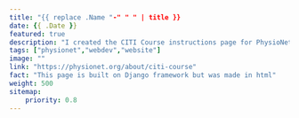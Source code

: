 ```yaml
---
title: "{{ replace .Name "-" " " | title }}
date: {{ .Date }}
featured: true
description: "I created the CITI Course instructions page for PhysioNet. This page lays out the procedure for applicants interested in becoming credentialed with our database. PhysioNet maintains a large collection of medical databases from institutions all around the world."
tags: ["physionet","webdev","website"]
image: ""
link: "https://physionet.org/about/citi-course"
fact: "This page is built on Django framework but was made in html"
weight: 500
sitemap:
    priority: 0.8
---
```

